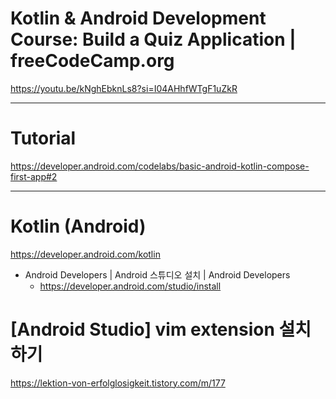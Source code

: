 # Kotlin & Android Development Course: Build a Quiz Application | freeCodeCamp.org

https://youtu.be/kNghEbknLs8?si=I04AHhfWTgF1uZkR

<hr>

# Tutorial

https://developer.android.com/codelabs/basic-android-kotlin-compose-first-app#2

<hr>

# Kotlin (Android) 

https://developer.android.com/kotlin


- Android Developers | Android 스튜디오 설치  |  Android Developers
  - https://developer.android.com/studio/install


# [Android Studio] vim extension 설치하기

https://lektion-von-erfolglosigkeit.tistory.com/m/177

